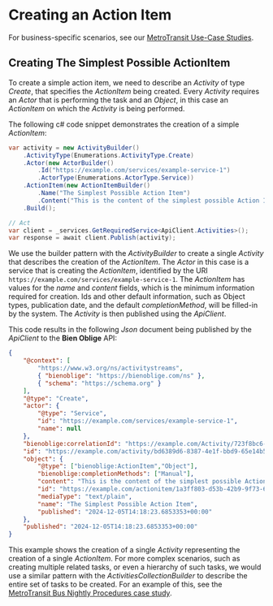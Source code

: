 # Creating an Action Item

For business-specific scenarios, see our [MetroTransit Use-Case Studies](./MetroTransit/README.md).

## Creating The Simplest Possible ActionItem

To create a simple action item, we need to describe an *Activity* of type *Create*, that specifies the *ActionItem* being created. Every *Activity* requires an *Actor* that is performing the task and an *Object*, in this case an *ActionItem* on which the *Activity* is being performed.

The following c# code snippet demonstrates the creation of a simple *ActionItem*:

```csharp
var activity = new ActivityBuilder()
    .ActivityType(Enumerations.ActivityType.Create)
    .Actor(new ActorBuilder()
        .Id("https://example.com/services/example-service-1")
        .ActorType(Enumerations.ActorType.Service))
    .ActionItem(new ActionItemBuilder()
        .Name("The Simplest Possible Action Item")
        .Content("This is the content of the simplest possible Action Item", "text/plain"))
    .Build();

// Act
var client = _services.GetRequiredService<ApiClient.Activities>();
var response = await client.Publish(activity);
```

We use the builder pattern with the *ActivityBuilder* to create a single *Activity* that describes the creation of the *ActionItem*. The *Actor* in this case is a service that is creating the *ActionItem*, identified by the URI `https://example.com/services/example-service-1`. The *ActionItem* has values for the *name* and *content* fields, which is the minimum information required for creation. Ids and other default information, such as Object types, publication date, and the default *completionMethod*, will be filled-in by the system. The *Activity* is then published using the *ApiClient*.

This code results in the following *Json* document being published by the *ApiClient* to the **Bien Oblige** API:

```json
{
    "@context": [
        "https://www.w3.org/ns/activitystreams",
        { "bienoblige": "https://bienoblige.com/ns" },
        { "schema": "https://schema.org" }
    ],
    "@type": "Create",
    "actor": {
        "@type": "Service",
        "id": "https://example.com/services/example-service-1",
        "name": null
    },
    "bienoblige:correlationId": "https://example.com/Activity/723f8bc6-e599-4e7d-a2d8-9099fc07797b",
    "id": "https://example.com/activity/bd6389d6-8387-4e1f-bbd9-65e14b526758",
    "object": {
        "@type": ["bienoblige:ActionItem","Object"],
        "bienoblige:completionMethods": ["Manual"],
        "content": "This is the content of the simplest possible Action Item",
        "id": "https://example.com/actionitem/1a3ff803-d53b-42b9-9f73-6bd4b9a32198",
        "mediaType": "text/plain",
        "name": "The Simplest Possible Action Item",
        "published": "2024-12-05T14:18:23.6853353+00:00"
    },
    "published": "2024-12-05T14:18:23.6853353+00:00"
}
```

This example shows the creation of a single *Activity* representing the creation of a single *ActionItem*. For more complex scenarios, such as creating multiple related tasks, or even a hierarchy of such tasks, we would use a similar pattern with the *ActivitiesCollectionBuilder* to describe the entire set of tasks to be created. For an example of this, see the [MetroTransit Bus Nightly Procedures case study](./MetroTransit/bus-nightly-procedures.md).

